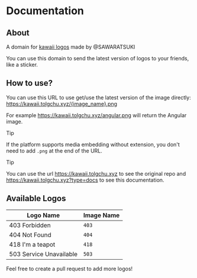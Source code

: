 # Documentation

## About

A domain for [kawaii logos](https://github.com/SAWARATSUKI/KawaiiLogos) made by @SAWARATSUKI

You can use this domain to send the latest version of logos to your friends, like a sticker.

## How to use?

You can use this URL to use get/use the latest version of the image directly: <https://kawaii.tolgchu.xyz/{image_name}.png>

For example <https://kawaii.tolgchu.xyz/angular.png> will return the Angular image.

> [!TIP]
> If the platform supports media embedding without extension, you don't need to add `.png` at the end of the URL.

> [!TIP]
> You can use the url <https://kawaii.tolgchu.xyz> to see the original repo and <https://kawaii.tolgchu.xyz?type=docs> to see this documentation.

## Available Logos

| Logo Name | Image Name |
| --- | --- |
| 403 Forbidden | `403` |
| 404 Not Found | `404` |
| 418 I'm a teapot | `418` |
| 503 Service Unavailable | `503` |

Feel free to create a pull request to add more logos!
